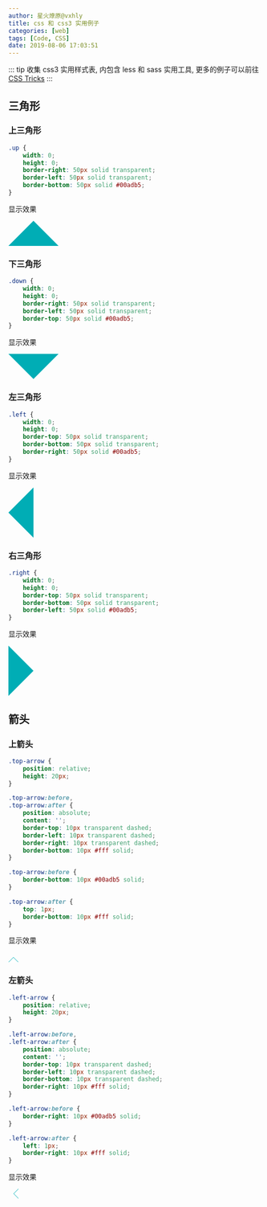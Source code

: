```yaml
---
author: 星火燎原@vxhly
title: css 和 css3 实用例子
categories: [web]
tags: [Code, CSS]
date: 2019-08-06 17:03:51
---
```


::: tip
收集 css3 实用样式表, 内包含 less 和 sass 实用工具, 更多的例子可以前往 [CSS Tricks](https://qishaoxuan.github.io/css_tricks/)
:::
<!-- more -->


## 三角形

### 上三角形

``` css
.up {
    width: 0;
    height: 0;
    border-right: 50px solid transparent;
    border-left: 50px solid transparent;
    border-bottom: 50px solid #00adb5;
}
```

显示效果

<style>.up {width:0; height:0; 	border-right:50px solid transparent; 	border-left:50px solid transparent; 	border-bottom:50px solid #00adb5; }</style>

<div class="up"></div>

### 下三角形

``` css
.down {
    width: 0;
    height: 0;
    border-right: 50px solid transparent;
    border-left: 50px solid transparent;
    border-top: 50px solid #00adb5;
}
```

显示效果

<style>.down {width:0; height:0; 	border-right:50px solid transparent; 	border-left:50px solid transparent; 	border-top:50px solid #00adb5; }</style>

<div class="down"></div>

### 左三角形

``` css
.left {
    width: 0;
    height: 0;
    border-top: 50px solid transparent;
    border-bottom: 50px solid transparent;
    border-right: 50px solid #00adb5;
}
```

显示效果

<style>.left {width:0; height:0; 	border-top:50px solid transparent; 	border-bottom:50px solid transparent; 	border-right:50px solid #00adb5; }</style>

<div class="left"></div>

### 右三角形

``` css
.right {
    width: 0;
    height: 0;
    border-top: 50px solid transparent;
    border-bottom: 50px solid transparent;
    border-left: 50px solid #00adb5;
}
```

显示效果

<style>.right {width:0; height:0; 	border-top:50px solid transparent; 	border-bottom:50px solid transparent; 	border-left:50px solid #00adb5; }</style>

<div class="right"></div>

## 箭头

### 上箭头

``` css
.top-arrow {
    position: relative;
    height: 20px;
}

.top-arrow:before,
.top-arrow:after {
    position: absolute;
    content: '';
    border-top: 10px transparent dashed;
    border-left: 10px transparent dashed;
    border-right: 10px transparent dashed;
    border-bottom: 10px #fff solid;
}

.top-arrow:before {
    border-bottom: 10px #00adb5 solid;
}

.top-arrow:after {
    top: 1px;
    border-bottom: 10px #fff solid;
}
```

显示效果

<style>.top-arrow { position: relative; height: 20px; }.top-arrow:before, .top-arrow:after { position: absolute; content: ''; border-top: 10px transparent dashed; border-left: 10px transparent dashed; border-right: 10px transparent dashed; border-bottom: 10px #fff solid; }.top-arrow:before { border-bottom: 10px  #00adb5 solid; }.top-arrow:after { top: 1px; border-bottom: 10px #fff solid; }</style>

<div class="top-arrow"></div>

### 左箭头

``` css
.left-arrow {
    position: relative;
    height: 20px;
}

.left-arrow:before,
.left-arrow:after {
    position: absolute;
    content: '';
    border-top: 10px transparent dashed;
    border-left: 10px transparent dashed;
    border-bottom: 10px transparent dashed;
    border-right: 10px #fff solid;
}

.left-arrow:before {
    border-right: 10px #00adb5 solid;
}

.left-arrow:after {
    left: 1px;
    border-right: 10px #fff solid;
}
```

显示效果

<style>.left-arrow{ position: relative; height: 20px; }.left-arrow:before, .left-arrow:after{position: absolute; content: ''; border-top: 10px transparent dashed; border-left: 10px transparent dashed; border-bottom: 10px transparent dashed; border-right: 10px #fff solid; }.left-arrow:before{ border-right: 10px  #00adb5 solid; }.left-arrow:after{ left: 1px; border-right: 10px #ff solid; }</style>

<div class="left-arrow"></div>


